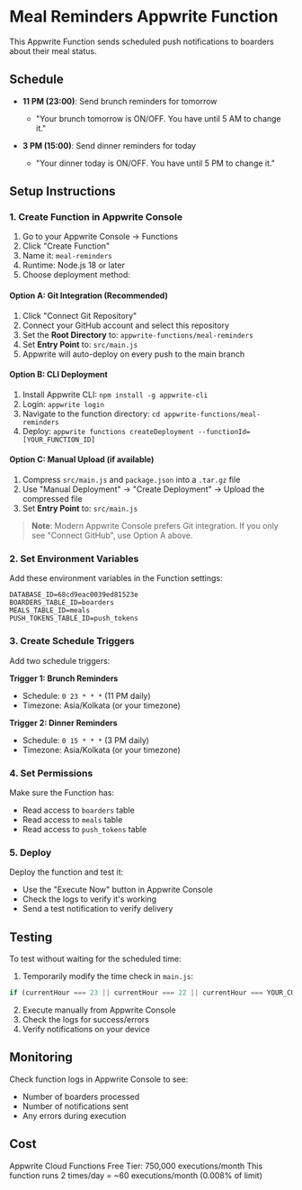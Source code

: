 # Meal Reminders Appwrite Function

This Appwrite Function sends scheduled push notifications to boarders about their meal status.

## Schedule

- **11 PM (23:00)**: Send brunch reminders for tomorrow
  - "Your brunch tomorrow is ON/OFF. You have until 5 AM to change it."
  
- **3 PM (15:00)**: Send dinner reminders for today
  - "Your dinner today is ON/OFF. You have until 5 PM to change it."

## Setup Instructions

### 1. Create Function in Appwrite Console

1. Go to your Appwrite Console → Functions
2. Click "Create Function"
3. Name it: `meal-reminders`
4. Runtime: Node.js 18 or later
5. Choose deployment method:

#### Option A: Git Integration (Recommended)
1. Click "Connect Git Repository"
2. Connect your GitHub account and select this repository
3. Set the **Root Directory** to: `appwrite-functions/meal-reminders`
4. Set **Entry Point** to: `src/main.js`
5. Appwrite will auto-deploy on every push to the main branch

#### Option B: CLI Deployment
1. Install Appwrite CLI: `npm install -g appwrite-cli`
2. Login: `appwrite login`
3. Navigate to the function directory: `cd appwrite-functions/meal-reminders`
4. Deploy: `appwrite functions createDeployment --functionId=[YOUR_FUNCTION_ID]`

#### Option C: Manual Upload (if available)
1. Compress `src/main.js` and `package.json` into a `.tar.gz` file
2. Use "Manual Deployment" → "Create Deployment" → Upload the compressed file
3. Set **Entry Point** to: `src/main.js`

> **Note**: Modern Appwrite Console prefers Git integration. If you only see "Connect GitHub", use Option A above.

### 2. Set Environment Variables

Add these environment variables in the Function settings:

```
DATABASE_ID=68cd9eac0039ed81523e
BOARDERS_TABLE_ID=boarders
MEALS_TABLE_ID=meals
PUSH_TOKENS_TABLE_ID=push_tokens
```

### 3. Create Schedule Triggers

Add two schedule triggers:

**Trigger 1: Brunch Reminders**
- Schedule: `0 23 * * *` (11 PM daily)
- Timezone: Asia/Kolkata (or your timezone)

**Trigger 2: Dinner Reminders**
- Schedule: `0 15 * * *` (3 PM daily)
- Timezone: Asia/Kolkata (or your timezone)

### 4. Set Permissions

Make sure the Function has:
- Read access to `boarders` table
- Read access to `meals` table  
- Read access to `push_tokens` table

### 5. Deploy

Deploy the function and test it:
- Use the "Execute Now" button in Appwrite Console
- Check the logs to verify it's working
- Send a test notification to verify delivery

## Testing

To test without waiting for the scheduled time:

1. Temporarily modify the time check in `main.js`:
```javascript
if (currentHour === 23 || currentHour === 22 || currentHour === YOUR_CURRENT_HOUR) {
```

2. Execute manually from Appwrite Console
3. Check the logs for success/errors
4. Verify notifications on your device

## Monitoring

Check function logs in Appwrite Console to see:
- Number of boarders processed
- Number of notifications sent
- Any errors during execution

## Cost

Appwrite Cloud Functions Free Tier: 750,000 executions/month
This function runs 2 times/day = ~60 executions/month (0.008% of limit)

